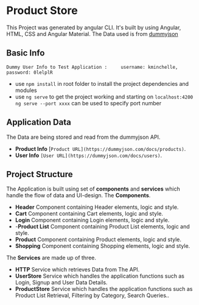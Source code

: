 
# Product Store

  

This Project was generated by angular CLI.
It's built by using Angular, HTML, CSS and Angular Material.
The Data used is from [dummyjson](https://dummyjson.com)

## Basic Info
    Dummy User Info to Test Application :     username: kminchelle, password: 0lelplR
-   use  `npm install`  in root folder to install the project dependencies and modules
-   use  `ng serve`  to get the project working and starting on  `localhost:4200`  `ng serve --port xxxx`  can be used to specify port number

## Application Data

The Data are being stored and read from the dummyjson  API.

-   **Product Info** [`Product URL](https://dummyjson.com/docs/products)`.
-   **User Info**  `[User URL](https://dummyjson.com/docs/users)`.


## Project Structure

The Application is built using set of  **components**  and  **services**  which handle the flow of data and UI-design. The  **Components**.

-   **Header**  Component containing Header elements, logic and style.
-   **Cart**  Component containing Cart elements, logic and style.
-   **Login** Component containing Login elements, logic and style.
- -**Product List**  Component containing Product List elements, logic and style.
-   **Product**  Component containing Product elements, logic and style.
-   **Shopping** Component containing Shopping elements, logic and style.

The  **Services**  are made up of three.

-   **HTTP**  Service which retrieves Data from The API.
-   **UserStore**  Service which handles the application functions such as Login, Signup and  User Data Details.
-   **ProductStore**  Service which handles the application functions such as Product List Retrieval, Filtering by Category, Search Queries..

